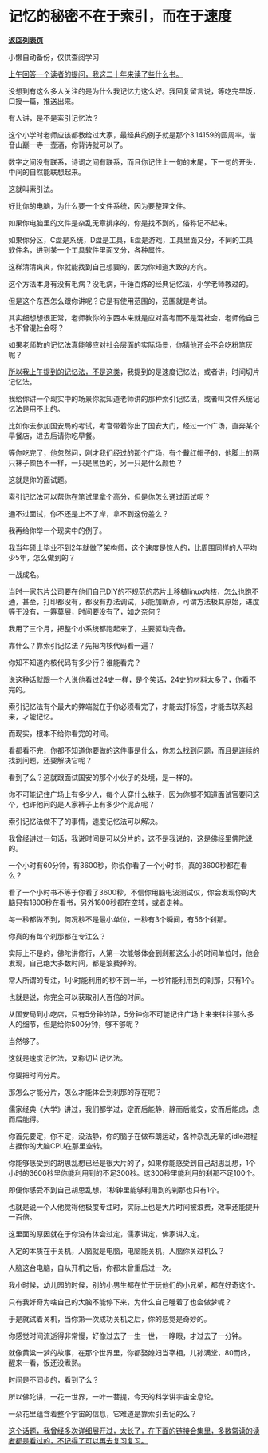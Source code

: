 # 记忆的秘密不在于索引，而在于速度

[**返回列表页**](/gzh/记忆承载3)

小懒自动备份，仅供查阅学习

[上午回答一个读者的提问，我这二十年来读了些什么书。](http://mp.weixin.qq.com/s?__biz=MzU0MjYwNDU2Mw==&mid=2247512760&idx=2&sn=f940a6d4a48854ee6b401415c7cc06fd&chksm=fb1adec4cc6d57d20b3bae5b0275af20bdcbf54fb588ed84052f2d8daadbf04f4eeb176c83e9&scene=21#wechat_redirect)  

没想到有这么多人关注的是为什么我记忆力这么好。我回复留言说，等吃完早饭，口授一篇，推送出来。  

有人讲，是不是索引记忆法？  

这个小学时老师应该都教给过大家，最经典的例子就是那个3.14159的圆周率，谐音山巅一寺一壶酒，你背诗就可以了。

数字之间没有联系，诗词之间有联系，而且你记住上一句的末尾，下一句的开头，中间的自然能联想起来。

这就叫索引法。  

好比你的电脑，为什么要一个文件系统，因为要整理文件。  

如果你电脑里的文件是杂乱无章排序的，你是找不到的，俗称记不起来。  

如果你分区，C盘是系统，D盘是工具，E盘是游戏，工具里面又分，不同的工具软件名，进到某一个工具软件里面又分，各种属性。

这样清清爽爽，你就能找到自己想要的，因为你知道大致的方向。

这个方法本身有没有毛病？没毛病，千锤百炼的经典记忆法，小学老师教过的。  

但是这个东西怎么跟你讲呢？它是有使用范围的，范围就是考试。  

其实细想想很正常，老师教你的东西本来就是应对高考而不是混社会，老师他自己也不曾混社会呀？  

如果老师教的记忆法真能够应对社会层面的实际场景，你猜他还会不会吃粉笔灰呢？  

[所以我上午提到的记忆法，不是这类](http://mp.weixin.qq.com/s?__biz=MzU0MjYwNDU2Mw==&mid=2247512760&idx=2&sn=f940a6d4a48854ee6b401415c7cc06fd&chksm=fb1adec4cc6d57d20b3bae5b0275af20bdcbf54fb588ed84052f2d8daadbf04f4eeb176c83e9&scene=21#wechat_redirect)，我提到的是速度记忆法，或者讲，时间切片记忆法。

我给你讲一个现实中的场景你就知道老师讲的那种索引记忆法，或者叫文件系统记忆法是用不上的。

比如你去参加国安局的考试，考官带着你出了国安大门，经过一个广场，直奔某个早餐店，进去后请你吃早餐。

等你吃完了，他忽然问，刚才我们经过的那个广场，有个戴红帽子的，他脚上的两只袜子颜色不一样，一只是黑色的，另一只是什么颜色？  

这就是你的面试题。  

索引记忆法可以帮你在笔试里拿个高分，但是你怎么通过面试呢？  

通不过面试，你不还是上不了岸，拿不到这份差么？  

我再给你举一个现实中的例子。  

我当年硕士毕业不到2年就做了架构师，这个速度是惊人的，比周围同样的人平均少5年，怎么做到的？  

一战成名。  

当时一家芯片公司要在他们自己DIY的不规范的芯片上移植linux内核，怎么也跑不通，甚至，打印都没有，都没有办法调试，只能加断点，可谓方法极其原始，进度等于没有，一筹莫展，时间要没有了，如之奈何？  

我用了三个月，把整个小系统都跑起来了，主要驱动完备。  

靠什么？靠索引记忆法？先把内核代码看一遍？  

你知不知道内核代码有多少行？谁能看完？

说这种话就跟一个人说他看过24史一样，是个笑话，24史的材料太多了，你看不完的。

索引记忆法有个最大的弊端就在于你必须看完了，才能去打标签，才能去联系起来，才能记忆。

而现实，根本不给你看完的时间。  

看都看不完，你都不知道你要做的这件事是什么，你怎么找到问题，而且是连续的找到问题，还要解决它呢？  

看到了么？这就跟面试国安的那个小伙子的处境，是一样的。  

你不可能记住广场上有多少人，每个人穿什么袜子，因为你都不知道面试官要问这个，也许他问的是人家裤子上有多少个泥点呢？  

索引记忆法做不了的事情，速度记忆法可以解决。  

我曾经讲过一句话，我说时间是可以分片的，这不是我说的，这是佛经里佛陀说的。  

一个小时有60分钟，有3600秒，你说你看了一个小时书，真的3600秒都在看么？  

看了一个小时书不等于你看了3600秒，不信你用脑电波测试仪，你会发现你的大脑只有1800秒在看书，另外1800秒都在空转，或者走神。  

每一秒都做不到，何况秒不是最小单位，一秒有3个瞬间，有56个刹那。

你真的有每个刹那都在专注么？  

实际上不是的，佛陀讲修行，人第一次能够体会到刹那这么小的时间单位时，他会发现，自己绝大多数时间，都是浪费掉的。

常人所谓的专注，1小时能利用的秒不到一半，一秒钟能利用到的刹那，只有1个。

也就是说，你完全可以获取别人百倍的时间。  

从国安局到小吃店，只有5分钟的路，5分钟你不可能记住广场上来来往往那么多人的细节，但是给你500分钟，够不够呢？  

当然够了。  

这就是速度记忆法，又称切片记忆法。  

你要把时间分片。  

那怎么才能分片，怎么才能体会到刹那的存在呢？

儒家经典《大学》讲过，我们都学过，定而后能静，静而后能安，安而后能虑，虑而后能得。

你首先要定，你不定，没法静，你的脑子在做布朗运动，各种杂乱无章的idle进程占据你的大脑CPU在那里空转。  

你能够感受到的胡思乱想已经是很大片的了，如果你能感受到自己胡思乱想，1个小时的3600秒里你能利用到的不足300秒。这300秒里能利用的刹那不足100个。

即便你感受不到自己胡思乱想，1秒钟里能够利用到的刹那也只有1个。

也就是说一个人他觉得他极度专注时，实际上也是大片时间被浪费，效率还能提升一百倍。  

这里面的原因就在于你没有体会过定，儒家讲定，佛家讲入定。  

入定的本质在于关机，人脑就是电脑，电脑能关机，人脑你关过机么？  

人脑这台电脑，自从开机之后，你都未曾重启过一次。

我小时候，幼儿园的时候，别的小男生都在忙于玩他们的小兄弟，都在好奇这个。  

只有我好奇为啥自己的大脑不能停下来，为什么自己睡着了也会做梦呢？

于是就试着关机，当你第一次成功关机之后，你的感觉是奇妙的。

你感觉时间流逝得非常慢，好像过去了一生一世，一睁眼，才过去了一分钟。

就像黄粱一梦的故事，在那个世界里，你都娶媳妇当宰相，儿孙满堂，80而终，醒来一看，饭还没煮熟。  

时间是不同步的，看到了么？

所以佛陀讲，一花一世界，一叶一菩提，今天的科学讲宇宙全息论。  

一朵花里蕴含着整个宇宙的信息，它难道是靠索引去记的么？  

[这个话题，我曾经多次详细展开过，太长了，在下面的链接合集里，多数常读的读者都是看过的，不记得了可以再去复习复习。](http://mp.weixin.qq.com/s?__biz=Mzg4MTg2MzU3Mg==&mid=2247484255&idx=1&sn=68680f8abf8318a582c748ec5204269a&chksm=cf5e3da4f829b4b23033bb441282d905dec00f6da0df32607c8ab7b741b6eace840f6ebd4cb8&scene=21#wechat_redirect)


